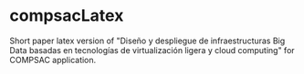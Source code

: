 # compsacLatex
Short paper latex version of "Diseño y despliegue de infraestructuras Big Data basadas en tecnologías de virtualización ligera y cloud computing" for COMPSAC application.
